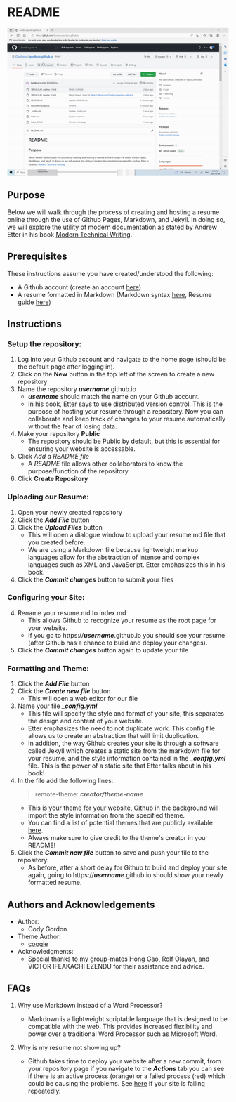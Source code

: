 # README

![Resume Gif](img/animatedgif.gif)

## Purpose
Below we will walk through the process of creating and hosting a resume online through the use of Github Pages, Markdown, and Jekyll. In doing so, we will explore the utility of modern documentation as stated by Andrew Etter in his book [Modern Technical Writing][Etter's Book].

## Prerequisites
These instructions assume you have created/understood the following:
  
- A Github account (create an account [here][Github])
- A resume formatted in Markdown (Markdown syntax [here][MarkdownGuide], Resume guide [here][ResumeGuide])

## Instructions
### Setup the repository:
1. Log into your Github account and navigate to the home page (should be the default page after logging in).
2. Click on the **New** button in the top left of the screen to create a new repository
3. Name the repository _**username**_.github.io
	+ _**username**_ should match the name on your Github account.
	+ In his book, Etter says to use distributed version control. This is the purpose of hosting your resume through a repository. Now you can collaborate and keep track of changes to your resume automatically without the fear of losing data. 
4. Make your repository **Public**
	- The repository should be Public by default, but this is essential for ensuring your website is accessable.
5. Click _Add a README file_
	- A _README_ file allows other collaborators to know the purpose/function of the repository.
6. Click **Create Repository**

### Uploading our Resume:
1. Open your newly created repository
2. Click the _**Add File**_ button
3. Click the _**Upload Files**_ button
	- This will open a dialogue window to upload your resume.md file that you created before.
	- We are using a Markdown file because lightweight markup languages allow for the abstraction of intense and complex languages such as XML and JavaScript. Etter emphasizes this in his book.
4. Click the _**Commit changes**_ button to submit your files

### Configuring your Site:
4. Rename your resume.md to index.md
	- This allows Github to recognize your resume
 as the root page for your website.
 	- If you go to https://_**username**_.github.io you should see your resume (after Github has a chance to build and deploy your changes).
5. Click the _**Commit changes**_ button again to update your file

### Formatting and Theme:
1. Click the _**Add File**_ button
2. Click the _**Create new file**_ button
	- This will open a web editor for our file
3. Name your file _**_config.yml**_
	- This file will specify the style and format of your site, this separates the design and content of your website.
	- Etter emphasizes the need to not duplicate work. This config file allows us to create an abstraction that will limit duplication.
	- In addition, the way Github creates your site is through a software called Jekyll which creates a static site from the markdown file for your resume, and the style information contained in the _**_config.yml**_ file. This is the power of a static site that Etter talks about in his book!
4. In the file add the following lines:
	>remote-theme: _**creator/theme-name**_
	-	This is your theme for your website, Github in the background will import the style information from the specified theme.
	-	You can find a list of potential themes that are publicly available [here][ThemePages].
	-	Always make sure to give credit to the theme's creator in your README!
5. Click the _**Commit new file**_ button to save and push your file to the repository.
	- As before, after a short delay for Github to build and deploy your site again, going to https://_**username**_.github.io should show your newly formatted resume.

## Authors and Acknowledgements
- Author:
	- Cody Gordon
- Theme Author:
	- [coogie][ThemeAuthor]
- Acknowledgments:
	- Special thanks to my group-mates Hong Gao, Rolf Olayan, and VICTOR IFEAKACHI EZENDU for their assistance and advice. 

## FAQs
1. Why use Markdown instead of a Word Processor?
	- Markdown is a lightweight scriptable language that is designed to be compatible with the web. This provides increased flexibility and power over a traditional Word Processor such as Microsoft Word.
	
2. Why is my resume not showing up?
	- Github takes time to deploy your website after a new commit, from your repository page if you navigate to the _**Actions**_ tab you can see if there is an active process (orange) or a failed process (red) which could be causing the problems. See [here][Github Pages Troubleshooting] if your site is failing repeatedly.


[Etter's Book]: https://www.amazon.ca/Modern-Technical-Writing-Introduction-Documentation-ebook/dp/B01A2QL9SS
[Github]: www.github.com
[ResumeGuide]: https://zety.com/blog/how-to-make-a-resume
[MarkdownGuide]: https://www.markdownguide.org/basic-syntax/
[ThemePages]: https://github.com/planetjekyll/awesome-jekyll-themes
[ThemeAuthor]: https://github.com/coogie/oscailte
[Github Pages Troubleshooting]: https://docs.github.com/en/pages/setting-up-a-github-pages-site-with-jekyll/about-jekyll-build-errors-for-github-pages-sites